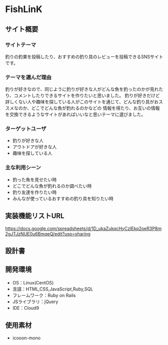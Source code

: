 # FishLinK

## サイト概要
### サイトテーマ
釣りの釣果を投稿したり、おすすめの釣り具のレビューを投稿できるSNSサイトです。

### テーマを選んだ理由
釣りが好きなので、同じように釣りが好きな人がどんな魚を釣ったのかが見れたり、コメントしたりできるサイトを作りたいと思いました。
釣りが好きだけど詳しくない人や趣味を探している人がこのサイトを通じて、どんな釣り具がおススメなのか、どこでどんな魚が釣れるのかなどの
情報を得たり、お互いの情報を交換できるようなサイトがあればいいなと思いテーマに選びました。

### ターゲットユーザ
* 釣りが好きな人
* アウトドアが好きな人
* 趣味を探している人


### 主な利用シーン
* 釣った魚を見せたい時
* どこでどんな魚が釣れるのか調べたい時
* 釣り友達を作りたい時
* みんなが使っているおすすめの釣り具を知りたい時

## 実装機能リストURL
https://docs.google.com/spreadsheets/d/1D_ukaZukqcHyCzlEkq2oeR3P8m2gJTJzNUE0u6BmqeQ/edit?usp=sharing

## 設計書


## 開発環境
- OS：Linux(CentOS)
- 言語：HTML,CSS,JavaScript,Ruby,SQL
- フレームワーク：Ruby on Rails
- JSライブラリ：jQuery
- IDE：Cloud9

## 使用素材
 - icooon-mono